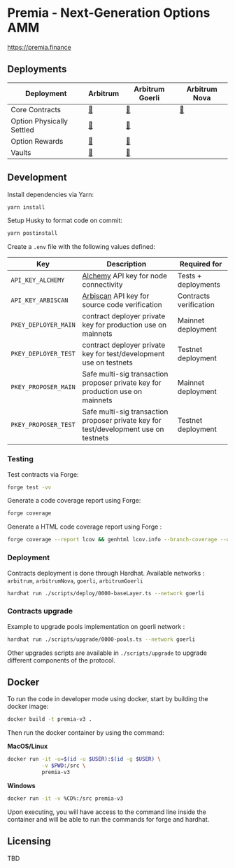 # Premia - Next-Generation Options AMM

https://premia.finance

## Deployments

| Deployment                | Arbitrum                                                     | Arbitrum Goerli                                                    | Arbitrum Nova                                            |
| ------------------------- | ------------------------------------------------------------ | ------------------------------------------------------------------ | -------------------------------------------------------- |
| Core Contracts            | [📜](scripts/utils/deployment/arbitrum/coreTable.md)         | [📜](scripts/utils/deployment/arbitrumGoerli/coreTable.md)         | [📜](scripts/utils/deployment/arbitrumNova/coreTable.md) |
| Option Physically Settled | [📜](scripts/utils/deployment/arbitrum/optionPSTable.md)     | [📜](scripts/utils/deployment/arbitrumGoerli/optionPSTable.md)     |                                                          |
| Option Rewards            | [📜](scripts/utils/deployment/arbitrum/optionRewardTable.md) | [📜](scripts/utils/deployment/arbitrumGoerli/optionRewardTable.md) |                                                          |
| Vaults                    | [📜](scripts/utils/deployment/arbitrum/vaultsTable.md)       | [📜](scripts/utils/deployment/arbitrumGoerli/vaultsTable.md)       |                                                          |

<!---
 | Arbitrum Mainnet | [📜](./docs/deployments/ARBITRUM.md) |
-->

## Development

Install dependencies via Yarn:

```bash
yarn install
```

Setup Husky to format code on commit:

```bash
yarn postinstall
```

Create a `.env` file with the following values defined:

| Key                  | Description                                                                          | Required for           |
| -------------------- | ------------------------------------------------------------------------------------ | ---------------------- |
| `API_KEY_ALCHEMY`    | [Alchemy](https://www.alchemy.com/) API key for node connectivity                    | Tests + deployments    |
| `API_KEY_ARBISCAN`   | [Arbiscan](https://arbiscan.io//) API key for source code verification               | Contracts verification |
| `PKEY_DEPLOYER_MAIN` | contract deployer private key for production use on mainnets                         | Mainnet deployment     |
| `PKEY_DEPLOYER_TEST` | contract deployer private key for test/development use on testnets                   | Testnet deployment     |
| `PKEY_PROPOSER_MAIN` | Safe multi-sig transaction proposer private key for production use on mainnets       | Mainnet deployment     |
| `PKEY_PROPOSER_TEST` | Safe multi-sig transaction proposer private key for test/development use on testnets | Testnet deployment     |

### Testing

Test contracts via Forge:

```bash
forge test -vv
```

Generate a code coverage report using Forge:

```bash
forge coverage
```

Generate a HTML code coverage report using Forge :

```bash
forge coverage --report lcov && genhtml lcov.info --branch-coverage --output-dir coverage
```

### Deployment

Contracts deployment is done through Hardhat.
Available networks : `arbitrum`, `arbitrumNova`, `goerli`, `arbitrumGoerli`

```bash
hardhat run ./scripts/deploy/0000-baseLayer.ts --network goerli
```

### Contracts upgrade

Example to upgrade pools implementation on goerli network :

```bash
hardhat run ./scripts/upgrade/0000-pools.ts --network goerli
```

Other upgrades scripts are available in `./scripts/upgrade` to upgrade different components of the protocol.

## Docker

To run the code in developer mode using docker, start by building the docker image:

```bash
docker build -t premia-v3 .
```

Then run the docker container by using the command:

**MacOS/Linux**

```bash
docker run -it -u=$(id -u $USER):$(id -g $USER) \
           -v $PWD:/src \
           premia-v3
```

**Windows**

```bash
docker run -it -v %CD%:/src premia-v3
```

Upon executing, you will have access to the command line inside the container and will be able to run the commands for forge and hardhat.

## Licensing

TBD

